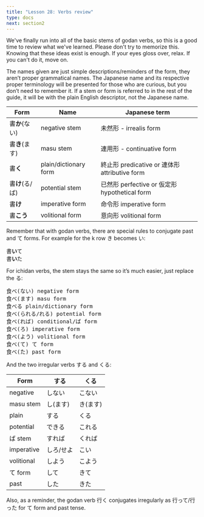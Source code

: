 ```yaml
---
title: "Lesson 28: Verbs review"
type: docs
next: section2
---
```



We've finally run into all of the basic stems of godan verbs, so this is a good time to review what we've learned. Please don't try to memorize this. Knowing that these ideas exist is enough. If your eyes gloss over, relax. If you can't do it, move on.

The names given are just simple descriptions/reminders of the form, they aren’t proper grammatical names. The Japanese name and its respective proper terminology will be presented for those who are curious, but you don’t need to remember it. If a stem or form is referred to in the rest of the guide, it will be with the plain English descriptor, not the Japanese name.

| Form            | Name                   | Japanese term                                   |
|-----------------|------------------------|-------------------------------------------------|
| 書**か**(ない)  | negative stem          | 未然形 - irrealis form                          |
| 書**き**(ます)  | masu stem              | 連用形 - continuative form                      |
| 書**く**        | plain/dictionary form  | 終止形 predicative or 連体形 attributive form   |
| 書**け**(る/ば) | potential stem         | 已然形 perfective or 仮定形 hypothetical form   |
| 書**け**        | imperative form        | 命令形 imperative form                          |
| 書**こう**      | volitional form        | 意向形 volitional form                          |

Remember that with godan verbs, there are special rules to conjugate past and て forms. For example for the k row き becomes い:  

<pre>
書<b>い</b>て
書<b>い</b>た
</pre>

For ichidan verbs, the stem stays the same so it’s much easier, just replace the る:

<pre>
食べ(ない) negative form
食べ(ます) masu form
食べる plain/dictionary form
食べ(られる/れる) potential form
食べ(れば) conditional/ば form
食べ(ろ) imperative form
食べ(よう) volitional form
食べ(て) て form
食べ(た) past form
</pre>

And the two irregular verbs する and くる:

| Form       | する      | くる     |
|------------|-----------|----------|
| negative   | しない    | こない   |
| masu stem  | し(ます)  | き(ます) |
| plain      | する      | くる     |
| potential  | できる    | これる   |
| ば stem    | すれば    | くれば   |
| imperative | しろ/せよ | こい     |
| volitional | しよう    | こよう   |
| て form    | して      | きて     |
| past       | した      | きた     |

Also, as a reminder, the godan verb 行く conjugates irregularly as 行って/行った for て form and past tense.